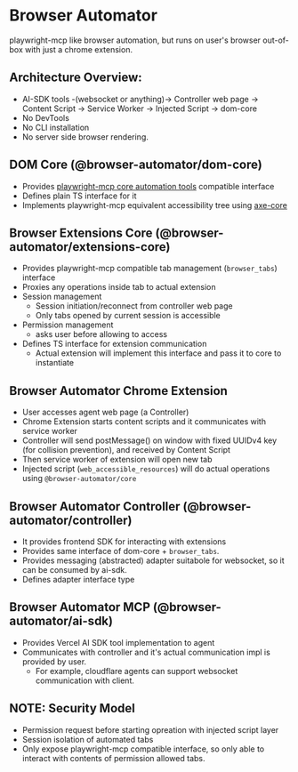 # Browser Automator

playwright-mcp like browser automation, but runs on user's browser out-of-box with just a chrome extension.

## Architecture Overview:

- AI-SDK tools -(websocket or anything)-> Controller web page -> Content Script -> Service Worker -> Injected Script -> dom-core
- No DevTools
- No CLI installation
- No server side browser rendering.

## DOM Core (@browser-automator/dom-core)

- Provides [playwright-mcp core automation tools](https://github.com/microsoft/playwright-mcp#tools) compatible interface
- Defines plain TS interface for it
- Implements playwright-mcp equivalent accessibility tree using [axe-core](https://github.com/dequelabs/axe-core)

## Browser Extensions Core (@browser-automator/extensions-core)

- Provides playwright-mcp compatible tab management (`browser_tabs`) interface
- Proxies any operations inside tab to actual extension
- Session management
  - Session initiation/reconnect from controller web page
  - Only tabs opened by current session is accessible
- Permission management
  - asks user before allowing to access
- Defines TS interface for extension communication
  - Actual extension will implement this interface and pass it to core to instantiate

## Browser Automator Chrome Extension

- User accesses agent web page (a Controller)
- Chrome Extension starts content scripts and it communicates with service worker
- Controller will send postMessage() on window with fixed UUIDv4 key (for collision prevention), and received by Content Script
- Then service worker of extension will open new tab
- Injected script (`web_accessible_resources`) will do actual operations using `@browser-automator/core`

## Browser Automator Controller (@browser-automator/controller)

- It provides frontend SDK for interacting with extensions
- Provides same interface of dom-core + `browser_tabs`.
- Provides messaging (abstracted) adapter suitabole for websocket,
  so it can be consumed by ai-sdk.
- Defines adapter interface type

## Browser Automator MCP (@browser-automator/ai-sdk)

- Provides Vercel AI SDK tool implementation to agent
- Communicates with controller and it's actual communication impl is provided by user.
  - For example, cloudflare agents can support websocket communication with client.

## NOTE: Security Model

- Permission request before starting opreation with injected script layer
- Session isolation of automated tabs
- Only expose playwright-mcp compatible interface,
  so only able to interact with contents of permission allowed tabs.
